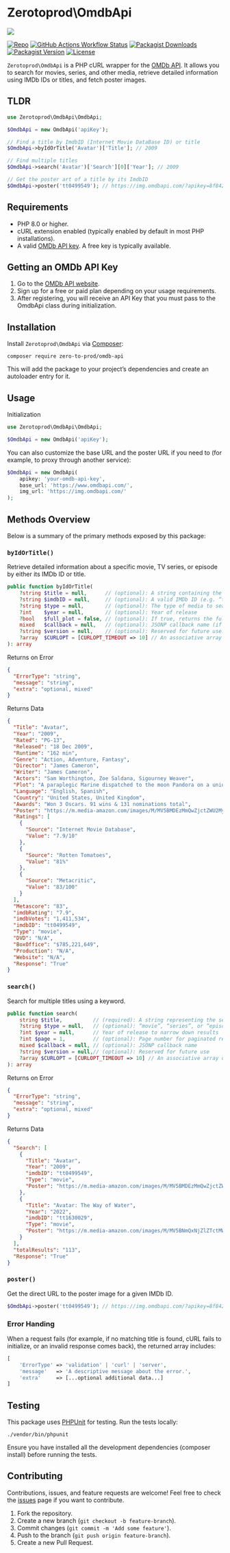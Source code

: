 # Zerotoprod\OmdbApi

![](./logo.png)

[![Repo](https://img.shields.io/badge/github-gray?logo=github)](https://github.com/zero-to-prod/omdb-api)
[![GitHub Actions Workflow Status](https://img.shields.io/github/actions/workflow/status/zero-to-prod/omdb-api/test.yml?label=tests)](https://github.com/zero-to-prod/omdb-api/actions)
[![Packagist Downloads](https://img.shields.io/packagist/dt/zero-to-prod/omdb-api?color=blue)](https://packagist.org/packages/zero-to-prod/omdb-api/stats)
[![Packagist Version](https://img.shields.io/packagist/v/zero-to-prod/omdb-api?color=f28d1a)](https://packagist.org/packages/zero-to-prod/omdb-api)
[![License](https://img.shields.io/packagist/l/zero-to-prod/omdb-api?color=red)](https://github.com/zero-to-prod/omdb-api/blob/main/LICENSE.md)

`Zerotoprod\OmdbApi` is a PHP cURL wrapper for the [OMDb API](https://www.omdbapi.com/).
It allows you to search for movies, series, and other media, retrieve detailed information using IMDb IDs or titles, and fetch poster images.

## TLDR

```php
use Zerotoprod\OmdbApi\OmdbApi;

$OmdbApi = new OmdbApi('apiKey');

// Find a title by ImdbID (Internet Movie DataBase ID) or title
$OmdbApi->byIdOrTitle('Avatar')['Title']; // 2009

// Find multiple titles
$OmdbApi->search('Avatar')['Search'][0]['Year']; // 2009

// Get the poster art of a title by its ImdbID
$OmdbApi->poster('tt0499549'); // https://img.omdbapi.com/?apikey=8f8423aa&i=tt0499549
```

## Requirements

- PHP 8.0 or higher.
- cURL extension enabled (typically enabled by default in most PHP installations).
- A valid [OMDb API key](https://www.omdbapi.com/apikey.aspx). A free key is typically available.

## Getting an OMDb API Key

1. Go to the [OMDb API website](https://www.omdbapi.com/apikey.aspx).
2. Sign up for a free or paid plan depending on your usage requirements.
3. After registering, you will receive an API Key that you must pass to the OmdbApi class during initialization.

## Installation

Install `Zerotoprod\OmdbApi` via [Composer](https://getcomposer.org/):

```shell
composer require zero-to-prod/omdb-api
```

This will add the package to your project’s dependencies and create an autoloader entry for it.

## Usage

Initialization

```php
use Zerotoprod\OmdbApi\OmdbApi;

$OmdbApi = new OmdbApi('apiKey');
```

You can also customize the base URL and the poster URL if you need to (for example, to proxy through another service):

```php
$OmdbApi = new OmdbApi(
    apikey: 'your-omdb-api-key',
    base_url: 'https://www.omdbapi.com/',
    img_url: 'https://img.omdbapi.com/'
);
```

## Methods Overview

Below is a summary of the primary methods exposed by this package:

### `byIdOrTitle()`

Retrieve detailed information about a specific movie, TV series, or episode by either its IMDb ID or title.

```php
public function byIdOrTitle(
    ?string $title = null,      // (optional): A string containing the title to look up (e.g. “Avatar”)
    ?string $imdbID = null,     // (optional): A valid IMDb ID (e.g. “tt1285016”)
    ?string $type = null,       // (optional): The type of media to search for. Acceptable values are “movie”, “series”, "game", or “episode”.
    ?int    $year = null,       // (optional): Year of release
    ?bool   $full_plot = false, // (optional): If true, returns the full plot instead of a short summary
    mixed   $callback = null,   // (optional): JSONP callback name (if needed).
    ?string $version = null,    // (optional): Reserved for future use.
    ?array  $CURLOPT = [CURLOPT_TIMEOUT => 10] // An associative array of [cURL options](https://www.php.net/manual/en/function.curl-setopt.php). Defaults to [CURLOPT_TIMEOUT => 10].
): array
```

Returns on Error

```json
{
  "ErrorType": "string",
  "message": "string",
  "extra": "optional, mixed"
}
```

Returns Data

```json
{
  "Title": "Avatar",
  "Year": "2009",
  "Rated": "PG-13",
  "Released": "18 Dec 2009",
  "Runtime": "162 min",
  "Genre": "Action, Adventure, Fantasy",
  "Director": "James Cameron",
  "Writer": "James Cameron",
  "Actors": "Sam Worthington, Zoe Saldana, Sigourney Weaver",
  "Plot": "A paraplegic Marine dispatched to the moon Pandora on a unique mission becomes torn between following his orders and protecting the world he feels is his home.",
  "Language": "English, Spanish",
  "Country": "United States, United Kingdom",
  "Awards": "Won 3 Oscars. 91 wins & 131 nominations total",
  "Poster": "https://m.media-amazon.com/images/M/MV5BMDEzMmQwZjctZWU2My00MWNlLWE0NjItMDJlYTRlNGJiZjcyXkEyXkFqcGc@._V1_SX300.jpg",
  "Ratings": [
    {
      "Source": "Internet Movie Database",
      "Value": "7.9/10"
    },
    {
      "Source": "Rotten Tomatoes",
      "Value": "81%"
    },
    {
      "Source": "Metacritic",
      "Value": "83/100"
    }
  ],
  "Metascore": "83",
  "imdbRating": "7.9",
  "imdbVotes": "1,411,534",
  "imdbID": "tt0499549",
  "Type": "movie",
  "DVD": "N/A",
  "BoxOffice": "$785,221,649",
  "Production": "N/A",
  "Website": "N/A",
  "Response": "True"
}
```

### `search()`

Search for multiple titles using a keyword.

```php
public function search(
    string $title,          // (required): A string representing the search term (e.g. “Avatar”)
    ?string $type = null,   // (optional): “movie”, “series”, or “episode”
    ?int $year = null,      // Year of release to narrow down results
    ?int $page = 1,         // (optional): Page number for paginated results
    mixed $callback = null, // (optional): JSONP callback name
    ?string $version = null,// (optional): Reserved for future use
    ?array $CURLOPT = [CURLOPT_TIMEOUT => 10] // An associative array of [cURL options](https://www.php.net/manual/en/function.curl-setopt.php). Defaults to [CURLOPT_TIMEOUT => 10].
): array
```

Returns on Error

```json
{
  "ErrorType": "string",
  "message": "string",
  "extra": "optional, mixed"
}
```

Returns Data

```json
{
  "Search": [
    {
      "Title": "Avatar",
      "Year": "2009",
      "imdbID": "tt0499549",
      "Type": "movie",
      "Poster": "https://m.media-amazon.com/images/M/MV5BMDEzMmQwZjctZWU2My00MWNlLWE0NjItMDJlYTRlNGJiZjcyXkEyXkFqcGc@._V1_SX300.jpg"
    },
    {
      "Title": "Avatar: The Way of Water",
      "Year": "2022",
      "imdbID": "tt1630029",
      "Type": "movie",
      "Poster": "https://m.media-amazon.com/images/M/MV5BNmQxNjZlZTctMWJiMC00NGMxLWJjNTctNTFiNjA1Njk3ZDQ5XkEyXkFqcGc@._V1_SX300.jpg"
    }
  ],
  "totalResults": "113",
  "Response": "True"
}
```

### `poster()`

Get the direct URL to the poster image for a given IMDb ID.

```php
$OmdbApi->poster('tt0499549'); // https://img.omdbapi.com/?apikey=8f8423aa&i=tt0499549
```

### Error Handing

When a request fails (for example, if no matching title is found, cURL fails to initialize, or an invalid response comes back), the returned array
includes:

```php
[
    'ErrorType' => 'validation' | 'curl' | 'server',
    'message'   => 'A descriptive message about the error.',
    'extra'     => [...optional additional data...]
]
```

## Testing

This package uses [PHPUnit](https://phpunit.de/) for testing.
Run the tests locally:

```shell
./vendor/bin/phpunit
```

Ensure you have installed all the development dependencies (composer install) before running the tests.

## Contributing

Contributions, issues, and feature requests are welcome!
Feel free to check the [issues](https://github.com/zero-to-prod/omdb-api/issues) page if you want to contribute.

1. Fork the repository.
2. Create a new branch (`git checkout -b feature-branch`).
3. Commit changes (`git commit -m 'Add some feature'`).
4. Push to the branch (`git push origin feature-branch`).
5. Create a new Pull Request.